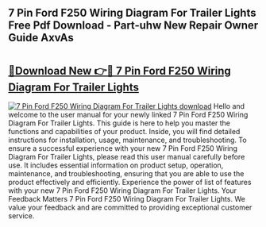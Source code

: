## 7 Pin Ford F250 Wiring Diagram For Trailer Lights Free Pdf Download - Part-uhw New Repair Owner Guide AxvAs

# <h2><a href="http://dftlan.blite.top/?on=7+Pin+Ford+F250+Wiring+Diagram+For+Trailer+Lights">🔗Download New 👉🔴 7 Pin Ford F250 Wiring Diagram For Trailer Lights</a></h2>

[![7 Pin Ford F250 Wiring Diagram For Trailer Lights download](https://i.imgur.com/lujVjoI.png)](http://dftlan.blite.top/?on=7+Pin+Ford+F250+Wiring+Diagram+For+Trailer+Lights)
Hello and welcome to the user manual for your newly linked 7 Pin Ford F250 Wiring Diagram For Trailer Lights. This guide is here to help you master the functions and capabilities of your product. Inside, you will find detailed instructions for installation, usage, maintenance, and troubleshooting. To ensure a successful experience with your new 7 Pin Ford F250 Wiring Diagram For Trailer Lights, please read this user manual carefully before use. It includes essential information on product setup, operation, maintenance, and troubleshooting, ensuring that you are able to use the product effectively and efficiently. Experience the power of list of features with your new 7 Pin Ford F250 Wiring Diagram For Trailer Lights. Your Feedback Matters 7 Pin Ford F250 Wiring Diagram For Trailer Lights. We value your feedback and are committed to providing exceptional customer service.
